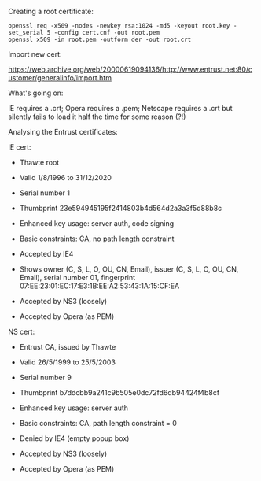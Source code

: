 Creating a root certificate:

	openssl req -x509 -nodes -newkey rsa:1024 -md5 -keyout root.key -set_serial 5 -config cert.cnf -out root.pem
	openssl x509 -in root.pem -outform der -out root.crt




Import new cert:

https://web.archive.org/web/20000619094136/http://www.entrust.net:80/customer/generalinfo/import.htm



What's going on:

IE requires a .crt; Opera requires a .pem; Netscape requires a .crt but silently fails to load it half the time for some reason (?!)


Analysing the Entrust certificates:

IE cert:

- Thawte root
- Valid 1/8/1996 to 31/12/2020
- Serial number 1
- Thumbprint 23e594945195f2414803b4d564d2a3a3f5d88b8c
- Enhanced key usage: server auth, code signing
- Basic constraints: CA, no path length constraint

- Accepted by IE4
- Shows owner (C, S, L, O, OU, CN, Email), issuer (C, S, L, O, OU, CN, Email), serial number 01, fingerprint 07:EE:23:01:EC:17:E3:1B:EE:A2:53:43:1A:15:CF:EA
- Accepted by NS3 (loosely)
- Accepted by Opera (as PEM)

NS cert:

- Entrust CA, issued by Thawte
- Valid 26/5/1999 to 25/5/2003
- Serial number 9
- Thumbprint b7ddcbb9a241c9b505e0dc72fd6db94424f4b8cf
- Enhanced key usage: server auth
- Basic constraints: CA, path length constraint = 0

- Denied by IE4 (empty popup box)
- Accepted by NS3 (loosely)
- Accepted by Opera (as PEM)

